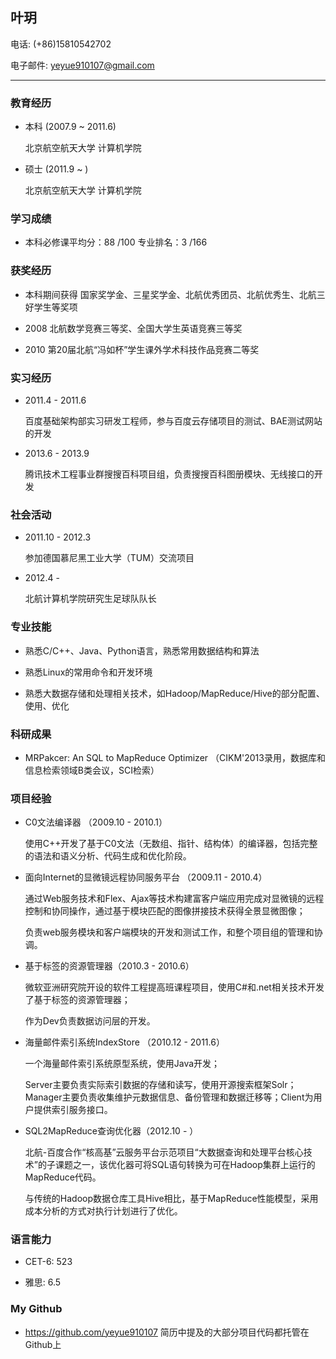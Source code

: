 ## 叶玥

电话: (+86)15810542702

电子邮件: yeyue910107@gmail.com

<hr />

### 教育经历

* 本科 (2007.9 ~ 2011.6)
    
    北京航空航天大学 计算机学院

* 硕士 (2011.9 ~ )
    
    北京航空航天大学 计算机学院
    
### 学习成绩

* 本科必修课平均分：88 /100		专业排名：3 /166

### 获奖经历

* 本科期间获得 国家奖学金、三星奖学金、北航优秀团员、北航优秀生、北航三好学生等奖项 

* 2008    北航数学竞赛三等奖、全国大学生英语竞赛三等奖

* 2010    第20届北航“冯如杯”学生课外学术科技作品竞赛二等奖

### 实习经历

* 2011.4 - 2011.6

    百度基础架构部实习研发工程师，参与百度云存储项目的测试、BAE测试网站的开发

* 2013.6 - 2013.9

    腾讯技术工程事业群搜搜百科项目组，负责搜搜百科图册模块、无线接口的开发

### 社会活动

* 2011.10 - 2012.3

    参加德国慕尼黑工业大学（TUM）交流项目

* 2012.4 - 

    北航计算机学院研究生足球队队长

### 专业技能

* 熟悉C/C++、Java、Python语言，熟悉常用数据结构和算法

* 熟悉Linux的常用命令和开发环境

* 熟悉大数据存储和处理相关技术，如Hadoop/MapReduce/Hive的部分配置、使用、优化

### 科研成果

* MRPakcer: An SQL to MapReduce Optimizer （CIKM'2013录用，数据库和信息检索领域B类会议，SCI检索）

### 项目经验

* C0文法编译器 （2009.10 - 2010.1）

    使用C++开发了基于C0文法（无数组、指针、结构体）的编译器，包括完整的语法和语义分析、代码生成和优化阶段。

* 面向Internet的显微镜远程协同服务平台 （2009.11 - 2010.4）
    
    通过Web服务技术和Flex、Ajax等技术构建富客户端应用完成对显微镜的远程控制和协同操作，通过基于模块匹配的图像拼接技术获得全景显微图像；
    
    负责web服务模块和客户端模块的开发和测试工作，和整个项目组的管理和协调。

* 基于标签的资源管理器（2010.3 - 2010.6）

    微软亚洲研究院开设的软件工程提高班课程项目，使用C#和.net相关技术开发了基于标签的资源管理器；
    
    作为Dev负责数据访问层的开发。

* 海量邮件索引系统IndexStore （2010.12 - 2011.6）

    一个海量邮件索引系统原型系统，使用Java开发；
    
    Server主要负责实际索引数据的存储和读写，使用开源搜索框架Solr；Manager主要负责收集维护元数据信息、备份管理和数据迁移等；Client为用户提供索引服务接口。

* SQL2MapReduce查询优化器（2012.10 - ）

    北航-百度合作“核高基”云服务平台示范项目“大数据查询和处理平台核心技术”的子课题之一，该优化器可将SQL语句转换为可在Hadoop集群上运行的MapReduce代码。
    
    与传统的Hadoop数据仓库工具Hive相比，基于MapReduce性能模型，采用成本分析的方式对执行计划进行了优化。

### 语言能力

* CET-6: 523

* 雅思: 6.5

### My Github

* https://github.com/yeyue910107 简历中提及的大部分项目代码都托管在Github上

